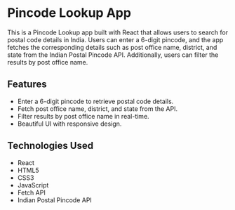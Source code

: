 # Pincode Lookup App

This is a Pincode Lookup app built with React that allows users to search for postal code details in India. Users can enter a 6-digit pincode, and the app fetches the corresponding details such as post office name, district, and state from the Indian Postal Pincode API. Additionally, users can filter the results by post office name.

## Features

- Enter a 6-digit pincode to retrieve postal code details.
- Fetch post office name, district, and state from the API.
- Filter results by post office name in real-time.
- Beautiful UI with responsive design.

## Technologies Used

- React
- HTML5
- CSS3
- JavaScript
- Fetch API
- Indian Postal Pincode API
